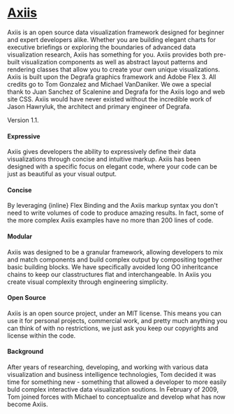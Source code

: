 # [Axiis](http://axiis.org/index.html)

Axiis is an open source data visualization framework designed for beginner and expert developers alike.
Whether you are building elegant charts for executive briefings or exploring the boundaries of advanced data visualization research, Axiis has something for you.
Axiis provides both pre-built visualization components as well as abstract layout patterns and rendering classes that allow you to create your own unique visualizations.
Axiis is built upon the Degrafa graphics framework and Adobe Flex 3.
All credits go to Tom Gonzalez and Michael VanDaniker. We owe a special thank to Juan Sanchez of Scalenine and Degrafa for the Axiis logo and web site CSS. Axiis would have never existed without the incredible work of Jason Hawryluk, the architect and primary engineer of Degrafa.

Version 1.1.

#### Expressive
Axiis gives developers the ability to expressively define their data visualizations through concise and intuitive markup. Axiis has been designed with a specific focus on elegant code, where your code can be just as beautiful as your visual output.
#### Concise
By leveraging {inline} Flex Binding and the Axiis markup syntax you don't need to write volumes of code to produce amazing results. In fact, some of the more complex Axiis examples have no more than 200 lines of code.
#### Modular
Axiis was designed to be a granular framework, allowing developers to mix and match components and build complex output by compositing together basic building blocks. We have specifically avoided long OO inheritcance chains to keep our classtructures flat and interchangeable. In Axiis you create visual complexity through engineering simplicity.
#### Open Source
Axiis is an open source project, under an MIT license. This means you can use it for personal projects, commercial work, and pretty much anything you can think of with no restrictions, we just ask you keep our copyrights and license within the code.
#### Background
After years of researching, developing, and working with various data visualization and business intelligence technologies, Tom decided it was time for something new - something that allowed a developer to more easily buld complex interactive data visualization soutions.
In February of 2009, Tom joined forces with Michael to conceptualize and develop what has now become Axiis.
